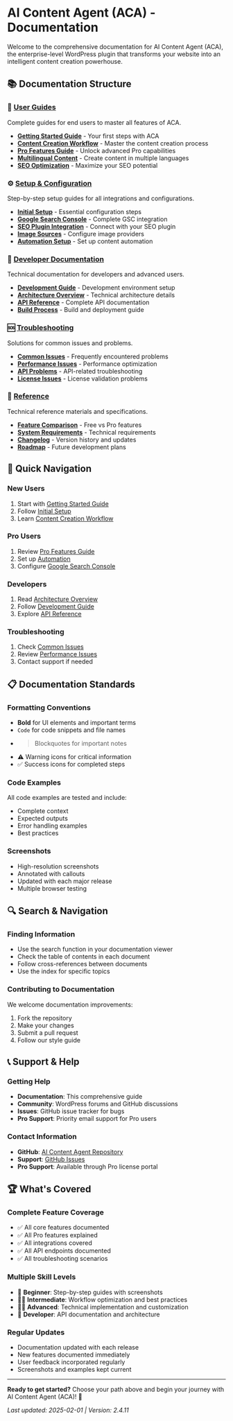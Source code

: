 # AI Content Agent (ACA) - Documentation

Welcome to the comprehensive documentation for AI Content Agent (ACA), the enterprise-level WordPress plugin that transforms your website into an intelligent content creation powerhouse.

## 📚 Documentation Structure

### 🎯 [User Guides](user-guides/)
Complete guides for end users to master all features of ACA.

- **[Getting Started Guide](user-guides/getting-started.md)** - Your first steps with ACA
- **[Content Creation Workflow](user-guides/content-creation.md)** - Master the content creation process
- **[Pro Features Guide](user-guides/pro-features.md)** - Unlock advanced Pro capabilities
- **[Multilingual Content](user-guides/multilingual.md)** - Create content in multiple languages
- **[SEO Optimization](user-guides/seo-optimization.md)** - Maximize your SEO potential

### ⚙️ [Setup & Configuration](setup/)
Step-by-step setup guides for all integrations and configurations.

- **[Initial Setup](setup/initial-setup.md)** - Essential configuration steps
- **[Google Search Console](setup/google-search-console.md)** - Complete GSC integration
- **[SEO Plugin Integration](setup/seo-integration.md)** - Connect with your SEO plugin
- **[Image Sources](setup/image-sources.md)** - Configure image providers
- **[Automation Setup](setup/automation.md)** - Set up content automation

### 🔧 [Developer Documentation](developer/)
Technical documentation for developers and advanced users.

- **[Development Guide](developer/development-guide.md)** - Development environment setup
- **[Architecture Overview](developer/architecture.md)** - Technical architecture details
- **[API Reference](developer/api-reference.md)** - Complete API documentation
- **[Build Process](developer/build-process.md)** - Build and deployment guide

### 🆘 [Troubleshooting](troubleshooting/)
Solutions for common issues and problems.

- **[Common Issues](troubleshooting/common-issues.md)** - Frequently encountered problems
- **[Performance Issues](troubleshooting/performance.md)** - Performance optimization
- **[API Problems](troubleshooting/api-issues.md)** - API-related troubleshooting
- **[License Issues](troubleshooting/license-issues.md)** - License validation problems

### 📖 [Reference](reference/)
Technical reference materials and specifications.

- **[Feature Comparison](reference/feature-comparison.md)** - Free vs Pro features
- **[System Requirements](reference/system-requirements.md)** - Technical requirements
- **[Changelog](../CHANGELOG.md)** - Version history and updates
- **[Roadmap](reference/roadmap.md)** - Future development plans

## 🚀 Quick Navigation

### New Users
1. Start with [Getting Started Guide](user-guides/getting-started.md)
2. Follow [Initial Setup](setup/initial-setup.md)
3. Learn [Content Creation Workflow](user-guides/content-creation.md)

### Pro Users
1. Review [Pro Features Guide](user-guides/pro-features.md)
2. Set up [Automation](setup/automation.md)
3. Configure [Google Search Console](setup/google-search-console.md)

### Developers
1. Read [Architecture Overview](developer/architecture.md)
2. Follow [Development Guide](developer/development-guide.md)
3. Explore [API Reference](developer/api-reference.md)

### Troubleshooting
1. Check [Common Issues](troubleshooting/common-issues.md)
2. Review [Performance Issues](troubleshooting/performance.md)
3. Contact support if needed

## 📋 Documentation Standards

### Formatting Conventions
- **Bold** for UI elements and important terms
- `Code` for code snippets and file names
- > Blockquotes for important notes
- ⚠️ Warning icons for critical information
- ✅ Success icons for completed steps

### Code Examples
All code examples are tested and include:
- Complete context
- Expected outputs
- Error handling examples
- Best practices

### Screenshots
- High-resolution screenshots
- Annotated with callouts
- Updated with each major release
- Multiple browser testing

## 🔍 Search & Navigation

### Finding Information
- Use the search function in your documentation viewer
- Check the table of contents in each document
- Follow cross-references between documents
- Use the index for specific topics

### Contributing to Documentation
We welcome documentation improvements:
1. Fork the repository
2. Make your changes
3. Submit a pull request
4. Follow our style guide

## 📞 Support & Help

### Getting Help
- **Documentation**: This comprehensive guide
- **Community**: WordPress forums and GitHub discussions
- **Issues**: GitHub issue tracker for bugs
- **Pro Support**: Priority email support for Pro users

### Contact Information
- **GitHub**: [AI Content Agent Repository](https://github.com/ademisler/aca-ai-content-agent)
- **Support**: [GitHub Issues](https://github.com/ademisler/aca-ai-content-agent/issues)
- **Pro Support**: Available through Pro license portal

## 🏆 What's Covered

### Complete Feature Coverage
- ✅ All core features documented
- ✅ All Pro features explained
- ✅ All integrations covered
- ✅ All API endpoints documented
- ✅ All troubleshooting scenarios

### Multiple Skill Levels
- 👤 **Beginner**: Step-by-step guides with screenshots
- 👨‍💼 **Intermediate**: Workflow optimization and best practices
- 👨‍💻 **Advanced**: Technical implementation and customization
- 🔧 **Developer**: API documentation and architecture

### Regular Updates
- Documentation updated with each release
- New features documented immediately
- User feedback incorporated regularly
- Screenshots and examples kept current

---

**Ready to get started?** Choose your path above and begin your journey with AI Content Agent (ACA)! 🚀

*Last updated: 2025-02-01 | Version: 2.4.11*